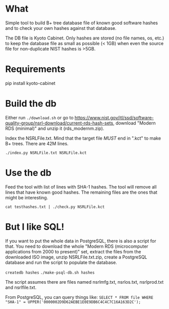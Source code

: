 
# What

Simple tool to build B+ tree database file of known good software hashes
and to check your own hashes against that database.

The DB file is Kyoto Cabinet. Only hashes are stored (no file names, os, etc.)
to keep the database file as small as possible (< 1GB) when even the source file
for non-duplicate NIST hashes is >5GB.

# Requirements

pip install kyoto-cabinet

# Build the db

Either run `./download.sh` or go to https://www.nist.gov/itl/ssd/software-quality-group/nsrl-download/current-rds-hash-sets,
download "Modern RDS (minimal)" and unzip it (rds_modernm.zip).

Index the NSRLFile.txt. Mind that the target file *MUST* end in ".kct" to make B+ trees.
There are 42M lines.

`./index.py NSRLFile.txt NSRLFile.kct`

# Use the db

Feed the tool with list of lines with SHA-1 hashes. The tool will remove all lines that
have known good hashes. The remaining files are the ones that might be interesting.

`cat testhashes.txt | ./check.py NSRLFile.kct`

# But I like SQL!

If you want to put the whole data in PostgreSQL, there is also a script for that.
You need to download the whole "Modern RDS (microcomputer applications from 2000 to present)"
set, extract the files from the downloaded ISO image, unzip NSRLFile.txt.zip,
create a PostgreSQL database and run the script to populate the database.

`createdb hashes`
`./make-psql-db.sh hashes`

The script assumes there are files named nsrlmfg.txt, nsrlos.txt, nsrlprod.txt and nsrlfile.txt.

From PostgreSQL, you can query things like:
`SELECT * FROM file WHERE "SHA-1" = UPPER('0000002D9D62AEBE1E0E9DB6C4C4C7C16A163D2C');`
